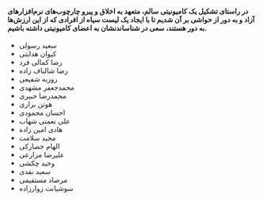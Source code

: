 #### در راستای تشکیل یک کامیونیتی سالم، متعهد به اخلاق و پیرو چارچوب‌های نرم‌افزارهای آزاد و به دور از حواشی بر آن شدیم تا با ایجاد یک لیست سیاه از افرادی که از این ارزش‌ها به دور هستند، سعی در شناساندنشان به اعضای کامیونیتی داشته باشیم.




* سعید رسولی
* کیوان هدایتی
* رضا کمالی فرد
* رضا شالباف زاده
* روزبه شفیعی
* محمدجعفر مشهدی
* محمدرضا جبیری
* هوتن براری
* احسان محمودی
* علی نعمتی شهاب
* هادی امین زاده
* مجید سلامت
* الهام حصارکی
* علیرضا مزارعی
* وحید چکشی
* سعید نقدی
* مرصاد مستقیمی
* سوشیانت زوارزاده
